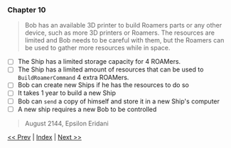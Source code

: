 ### Chapter 10

> Bob has an available 3D printer to build Roamers parts or any other device, such as more 3D printers or Roamers.
> The resources are limited and Bob needs to be careful with them, but the Roamers can be used to gather more resources while in space.

- [ ] The Ship has a limited storage capacity for 4 ROAMers.
- [ ] The Ship has a limited amount of resources that can be used to `BuildRoamerCommand` 4 extra ROAMers.
- [ ] Bob can create new Ships if he has the resources to do so
- [ ] It takes 1 year to build a new Ship
- [ ] Bob can `send` a copy of himself and store it in a new Ship's computer
- [ ] A new ship requires a new Bob to be controlled

> August 2144, Epsilon Eridani

[<< Prev](./chapter_9.md) | [Index](../README.md) | [Next >>](./chapter_11.md)
